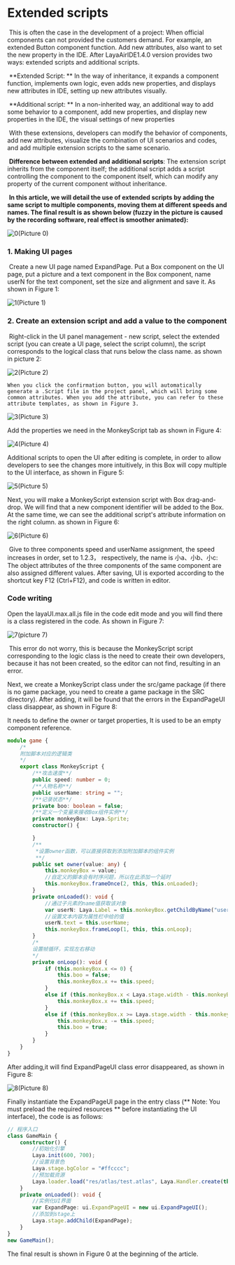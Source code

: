 # Extended scripts

​	This is often the case in the development of a project: When official components can not provided the customers demand. For example, an extended Button component function. Add new attributes, also want to set the new property in the IDE. After LayaAirIDE1.4.0 version provides two ways: extended scripts and additional scripts.

​	**Extended Script: ** In the way of inheritance, it expands a component function, implements own logic, even adds new properties, and displays new attributes in IDE, setting up new attributes visually.

​	**Additional script: ** In a non-inherited way, an additional way to add some behavior to a component, add new properties, and display new properties in the IDE, the visual settings of new properties	

​	With these extensions, developers can modify the behavior of components, add new attributes, visualize the combination of UI scenarios and codes, and add multiple extension scripts to the same scenario.

​	**Difference between extended and additional scripts**: The extension script inherits from the component itself; the additional script adds a script controlling the component to the component itself, which can modify any property of the current component without inheritance.

​	**In this article, we will detail the use of extended scripts by adding the same script to multiple components, moving them at different speeds and names. The final result is as shown below (fuzzy in the picture is caused by the recording software, real effect is smoother animated):**

![0](img\0.gif)(Picture 0)


### 1. Making UI pages

​	Create a new UI page named ExpandPage. Put a Box component on the UI page, put a picture and a text component in the Box component, name userN for the text component, set the size and alignment and save it. As shown in Figure 1:


![1](img\1.png)(Picture 1)



### 2. Create an extension script and add a value to the component

​	Right-click in the UI panel management - new script, select the extended script (you can create a UI page, select the script column), the script corresponds to the logical class that runs below the class name. as shown in picture 2:

![2](img\2.png)(Picture 2)

	When you click the confirmation button, you will automatically generate a .Script file in the project panel, which will bring some common attributes. When you add the attribute, you can refer to these attribute templates, as shown in Figure 3.

![3](img\3.png)(Picture 3)

Add the properties we need in the MonkeyScript tab as shown in Figure 4:

![4](img\4.png)(Picture 4)

Additional scripts to open the UI after editing is complete, in order to allow developers to see the changes more intuitively, in this Box will copy multiple to the UI interface, as shown in Figure 5:

![5](img\5.png)(Picture 5)

Next, you will make a MonkeyScript extension script with Box drag-and-drop. We will find that a new component identifier will be added to the Box. At the same time, we can see the additional script's attribute information on the right column. as shown in Figure 6:

![6](img\6.gif)(Picture 6)

​	Give to three components speed and userName assignment, the speed increases in order, set to 1.2.3， respectively, the name is 小a、小b、小c: The object attributes of the three components of the same component are also assigned different values. After saving, UI is exported according to the shortcut key F12 (Ctrl+F12), and code is written in editor.


### Code writing

Open the layaUI.max.all.js file in the code edit mode and you will find there is a class registered in the code. As shown in Figure 7:

![7](img\7.png)(picture 7)

​	This error do not worry, this is because the MonkeyScript script corresponding to the logic class is the need to create their own developers, because it has not been created, so the editor can not find, resulting in an error.

Next, we create a MonkeyScript class under the src/game package (if there is no game package, you need to create a game package in the SRC directory). After adding, it will be found that the errors in the ExpandPageUI class disappear, as shown in Figure 8:

It needs to define the owner or target properties, It is used to be an empty component reference.


```typescript
module game {
    /*
    附加脚本对应的逻辑类
    */
    export class MonkeyScript {
        /**攻击速度**/
        public speed: number = 0;
        /**人物名称**/
        public userName: string = "";
        /**记录状态**/
        private boo: boolean = false;
        /**定义一个变量来接收Box组件实例**/
        private monkeyBox: Laya.Sprite;
        constructor() {

        }
        /**
		 *设置owner函数，可以直接获取到添加附加脚本的组件实例 
         **/
        public set owner(value: any) {
            this.monkeyBox = value;
            //自定义的脚本会有时序问题，所以在此添加一个延时
            this.monkeyBox.frameOnce(2, this, this.onLoaded);
        }
        private onLoaded(): void {
            //通过子元素的name值获取该对象
            var userN: Laya.Label = this.monkeyBox.getChildByName("userN") as Laya.Label;
            //设置文本内容为属性栏中给的值
            userN.text = this.userName;
            this.monkeyBox.frameLoop(1, this, this.onLoop);
        }
        /*
        设置帧循环，实现左右移动
        */
        private onLoop(): void {
            if (this.monkeyBox.x <= 0) {
                this.boo = false;
                this.monkeyBox.x += this.speed;
            }
            else if (this.monkeyBox.x < Laya.stage.width - this.monkeyBox.width && this.boo == false) {
                this.monkeyBox.x += this.speed;
            }
            else if (this.monkeyBox.x >= Laya.stage.width - this.monkeyBox.width || this.boo == true) {
                this.monkeyBox.x -= this.speed;
                this.boo = true;
            }
        }
    }
}
```

After adding,it will find ExpandPageUI class error disappeared, as shown in Figure 8:

![8](img\8.png)(Picture 8)

Finally instantiate the ExpandPageUI page in the entry class (** Note: You must preload the required resources ** before instantiating the UI interface), the code is as follows:


```typescript
// 程序入口
class GameMain {
    constructor() {
        //初始化引擎
        Laya.init(600, 700);
        //设置背景色
        Laya.stage.bgColor = "#ffcccc";
        //预加载资源
        Laya.loader.load("res/atlas/test.atlas", Laya.Handler.create(this, this.onLoaded));
    }
    private onLoaded(): void {
        //实例化UI界面
        var ExpandPage: ui.ExpandPageUI = new ui.ExpandPageUI();
        //添加到stage上
        Laya.stage.addChild(ExpandPage);
    }
}
new GameMain();
```

The final result is shown in Figure 0 at the beginning of the article.